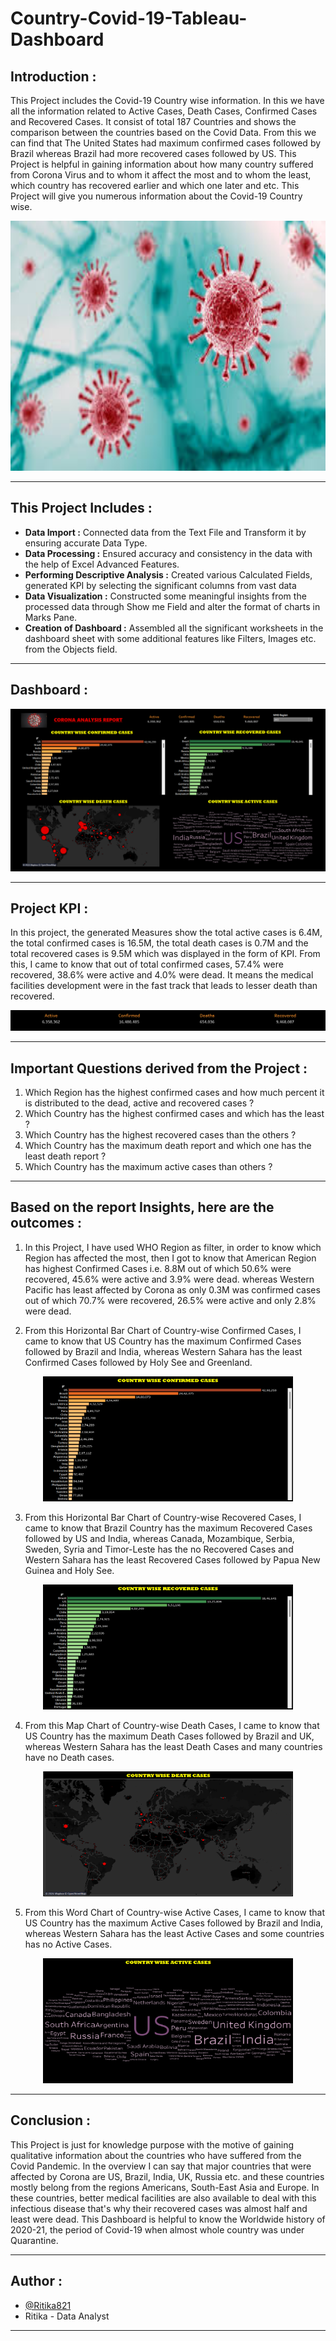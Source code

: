 # Country-Covid-19-Tableau-Dashboard


## Introduction :

This Project includes the Covid-19 Country wise information. In this we have all the information related to Active Cases, Death Cases, Confirmed Cases and Recovered Cases. It consist of total 187 Countries and shows the comparison between the countries based on the Covid Data. From this we can find that The United States had maximum confirmed cases followed by Brazil whereas Brazil had more recovered cases followed by US. This Project is helpful in gaining information about how many country suffered from Corona Virus and to whom it affect the most and to whom the least, which country has recovered earlier and which one later and etc. This Project will give you numerous information about the Covid-19 Country wise.

<p align="center">
<a><img src="https://github.com/Ritika821/Country-Covid-19-Tableau-Dashboard/blob/main/Graphs/Corona%20Virus.jpeg" width="700" height="400">
</a></p>

---------------------------------------------------------------------------------------------------------------------------------------------------------------------------


## This Project Includes :

- **Data Import :** Connected data from the Text File and Transform it by ensuring accurate Data Type.
- **Data Processing :** Ensured accuracy and consistency in the data with the help of Excel Advanced Features.
- **Performing Descriptive Analysis :** Created various Calculated Fields, generated KPI by selecting the significant columns from vast data
- **Data Visualization :** Constructed some meaningful insights from the processed data through Show me Field and alter the format of charts in Marks Pane.
- **Creation of Dashboard :** Assembled all the significant worksheets in the dashboard sheet with some additional features like Filters, Images etc. from the Objects field.

---------------------------------------------------------------------------------------------------------------------------------------------------------------------------


## Dashboard :

<p>
  <a href="https://ritikatableaudashboard.w3spaces-preview.com/countrycovid19dashboard.html"><img src="Graphs/Dashboard.png"/>
  </a>
</p>

---------------------------------------------------------------------------------------------------------------------------------------------------------------------------


## Project KPI :

In this project, the generated Measures show the total active cases is 6.4M, the total confirmed cases is 16.5M, the total death cases is 0.7M and the total recovered cases is 9.5M which was displayed in the form of KPI. From this, I came to know that out of total confirmed cases, 57.4% were recovered, 38.6% were active and 4.0% were dead. It means the medical facilities development were in the fast track that leads to lesser death than recovered.

<p align="center">
<a><img src="https://github.com/Ritika821/Country-Covid-19-Tableau-Dashboard/blob/main/Graphs/KPI.png">
</a></p>

---------------------------------------------------------------------------------------------------------------------------------------------------------------------------


## Important Questions derived from the Project :

1. Which Region has the highest confirmed cases and how much percent it is distributed to the dead, active and recovered cases ?
2. Which Country has the highest confirmed cases and which has the least ?
3. Which Country has the highest recovered cases than the others ?
4. Which Country has the maximum death report and which one has the least death report ?
5. Which Country has the maximum active cases than others ?

----------------------------------------------------------------------------------------------------------------------------------------------------------------------------------------


## Based on the report Insights, here are the outcomes :

1. In this Project, I have used WHO Region as filter, in order to know which Region has affected the most, then I got to know that American Region has highest Confirmed Cases i.e. 8.8M out of which 50.6% were recovered, 45.6% were active and 3.9% were dead. whereas Western Pacific has least affected by Corona as only 0.3M was confirmed cases out of which 70.7% were recovered, 26.5% were active and only 2.8% were dead.

2. From this Horizontal Bar Chart of Country-wise Confirmed Cases, I came to know that US Country has the maximum Confirmed Cases followed by Brazil and India, whereas Western Sahara has the least Confirmed Cases
followed by Holy See and Greenland.

<p align="center">
<a><img src="https://github.com/Ritika821/Country-Covid-19-Tableau-Dashboard/blob/main/Graphs/Country%20wise%20Confirmed%20Cases.png" width="400" height="200">
</a></p>

3. From this Horizontal Bar Chart of Country-wise Recovered Cases, I came to know that Brazil Country has the maximum Recovered Cases followed by US and India, whereas Canada, Mozambique, Serbia, Sweden, Syria and Timor-Leste has the no Recovered Cases and Western Sahara has the least Recovered Cases followed by Papua New Guinea and Holy See.

<p align="center">
<a><img src="https://github.com/Ritika821/Country-Covid-19-Tableau-Dashboard/blob/main/Graphs/Country%20wise%20Recovered%20Cases.png" width="400" height="200">
</a></p>

4. From this Map Chart of Country-wise Death Cases, I came to know that US Country has the maximum Death Cases followed by Brazil and UK, whereas Western Sahara has the least Death Cases and many countries have no Death cases.

<p align="center">
<a><img src="https://github.com/Ritika821/Country-Covid-19-Tableau-Dashboard/blob/main/Graphs/Country%20wise%20Death%20Cases.png" width="400" height="200">
</a></p>

5. From this Word Chart of Country-wise Active Cases, I came to know that US Country has the maximum Active Cases followed by Brazil and India, whereas Western Sahara has the least Active Cases and some countries has no Active Cases.

<p align="center">
<a><img src="https://github.com/Ritika821/Country-Covid-19-Tableau-Dashboard/blob/main/Graphs/Country%20wise%20Active%20Cases.png" width="400" height="200">
</a></p>

--------------------------------------------------------------------------------------------------------------------------------------------------------------------


## Conclusion :

This Project is just for knowledge purpose with the motive of gaining qualitative information about the countries who have suffered from the Covid Pandemic. In the overview I can say that major countries that were affected by Corona are US, Brazil, India, UK, Russia etc. and these countries mostly belong from the regions Americans, South-East Asia and Europe. In these countries, better medical facilities are also available to deal with this infectious disease that's why their recovered cases was almost half and least were dead. This Dashboard is helpful to know the Worldwide history of 2020-21, the period of Covid-19 when almost whole country was under Quarantine.

--------------------------------------------------------------------------------------------------------------------------------------------------------------------


## Author :

- [@Ritika821](https://github.com/Ritika821)
- Ritika - Data Analyst

--------------------------------------------------------------------------------------------------------------------------------------------------------------------
